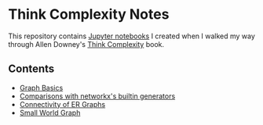 # Think Complexity Notes

This repository contains [Jupyter notebooks](http://jupyter.readthedocs.io/en/latest/) I created
when I walked my way through Allen Downey's [Think Complexity](http://greenteapress.com/complexity2/html/index.html)
book.

## Contents
- [Graph Basics](http://nbviewer.jupyter.org/github/XiaoTaoWang/Think-Complexity-Notes/blob/master/notebooks/Graph-basics.ipynb)
- [Comparisons with networkx's builtin generators](http://nbviewer.jupyter.org/github/XiaoTaoWang/Think-Complexity-Notes/blob/master/notebooks/Comparisons-with-networkx-generators.ipynb)
- [Connectivity of ER Graphs](http://nbviewer.jupyter.org/github/XiaoTaoWang/Think-Complexity-Notes/blob/master/notebooks/ER-Graph-Connectivity.ipynb)
- [Small World Graph](http://nbviewer.jupyter.org/github/XiaoTaoWang/Think-Complexity-Notes/blob/master/notebooks/Small-World-Graph.ipynb)